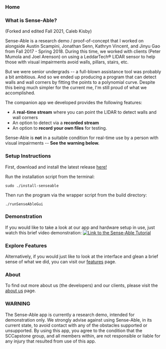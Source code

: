 ### Home

### What is Sense-Able?
(Forked and edited Fall 2021, Caleb Kisby)

Sense-Able is a research demo / proof-of-concept that I worked on alongside Austin Scampini, Jonathan Senn, Kathryn Vincent, and Jinyu Gao from Fall 2017 - Spring 2018.  During this time, we worked with clients (Peter Mumola and Joel Arenson) on using a LeddarTech® LIDAR sensor to help those with visual impairments avoid walls, pillars, stairs, etc.

But we were senior undergrads -- a full-blown assistance tool was probably a bit ambitious.  And so we ended up producing a program that can detect walls and wall corners by fitting the points to a polynomial curve.  Despite this being much simpler for the current me, I'm still proud of what we accomplished.

The companion app we developed provides the following features:
- A **real-time stream** where you can point the LIDAR to detect walls and wall corners
- An option to detect via a **recorded stream**
- An option to **record your own files** for testing.

Sense-Able is **not** in a suitable condition for real-time use by a person with visual impairments -- **See the warning below.**

### Setup Instructions
First, download and install the latest release [here!](https://github.com/SCCapstone/Sense-Able/releases)

Run the installation script from the terminal:

	sudo ./install-senseable
 
Then run the program via the wrapper script from the build directory:

	./runSenseAbleGui

### Demonstration
If you would like to take a look at our app and hardware setup in use, just watch this brief video demonstration:
[![Link to the Sense-Able Tutorial](https://user-images.githubusercontent.com/31460278/39223618-0ac9d446-4811-11e8-9f74-4ad2ffee8463.png)](https://youtu.be/I3KSW96VbEU "Sense-Able Tutorial")

### Explore Features
Alternatively, if you would just like to look at the interface and glean a brief sense of what we did, you can visit our [features](https://sccapstone.github.io/Sense-Able/features) page.

### About
To find out more about us (the developers) and our clients, please visit the [about us](https://sccapstone.github.io/Sense-Able/about) page.

### WARNING
The Sense-Able app is currently a research demo, intended for demonstration only.  We strongly advise against using Sense-Able, in its current state, to avoid contact with any of the obstacles supported or unsupported.  By using this app, you agree to the condition that the SCCapstone group, and all members within, are not responsible or liable for any injury that resulted from use of this app.

